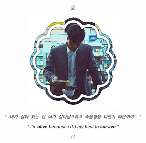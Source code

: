 　<p align="center">![](https://komarev.com/ghpvc/?username=CHOSANG-WOO&label=△&color=304B52)</p>

<p align="center"> 
<img src="ED143589-B12F-4611-AF73-04433B825405.gif">

<p align="center"> 
<tt><i>" 내가 살아 있는 건 내가 살아남으려고 죽을힘을 다했기 때문이야. "</i></tt>
<p align="center"> 
<i>" i'm <b>alive</b> because i did my best to <b>survive</b> "</i>
<p align="center"> 
<tt><i>!!</i></tt>
